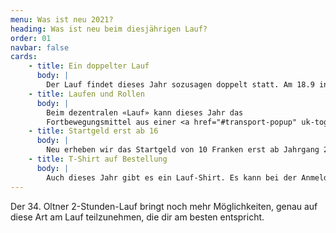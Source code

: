 ```yaml
---
menu: Was ist neu 2021?
heading: Was ist neu beim diesjährigen Lauf?
order: 01
navbar: false
cards:
    - title: Ein doppelter Lauf
      body: |
        Der Lauf findet dieses Jahr sozusagen doppelt statt. Am 18.9 in der Oltner Innenstadt und vom 11.9 bis zum 18.9 dezentral – wo immer du gerade bist.
    - title: Laufen und Rollen
      body: |
        Beim dezentralen «Lauf» kann dieses Jahr das
        Fortbewegungsmittel aus einer <a href="#transport-popup" uk-toggle>breiten Palette</a> ausgewählt werden. Vom klassischen Laufen über das Trottinett oder Velo bis zum E-Bike.
    - title: Startgeld erst ab 16
      body: |
        Neu erheben wir das Startgeld von 10 Franken erst ab Jahrgang 2005, so dass die meisten Schulklassen und Jugendorganisationen gratis am Lauf teilnehmen können.
    - title: T-Shirt auf Bestellung
      body: |
        Auch dieses Jahr gibt es ein Lauf-Shirt. Es kann bei der Anmeldung für 15 Franken bestellt werden.
---
```

Der 34. Oltner 2-Stunden-Lauf bringt noch mehr Möglichkeiten, genau auf diese Art am Lauf teilzunehmen, die dir am besten entspricht. 
